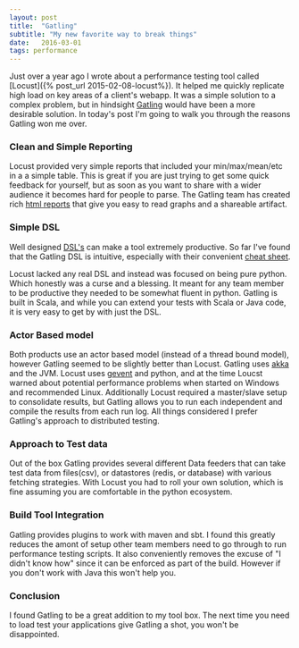 ```yaml
---
layout: post
title:  "Gatling"
subtitle: "My new favorite way to break things"
date:   2016-03-01
tags: performance
---
```


Just over a year ago I wrote about a performance testing tool called [Locust]({% post_url 2015-02-08-locust%}).  It helped me quickly replicate high load on key areas of a client's webapp. It was a simple solution to a complex problem, but in hindsight [Gatling](http://gatling.io/) would have been a more desirable solution. In today's post I'm going to walk you through the reasons Gatling won me over.

### Clean and Simple Reporting

Locust provided very simple reports that included your min/max/mean/etc in a a simple table.  This is great if you are just trying to get some quick feedback for yourself, but as soon as you want to share with a wider audience it becomes hard for people to parse.  The Gatling team has created rich [html reports](http://gatling.io/docs/2.1.7/general/reports.html) that give you easy to read graphs and a shareable artifact.

### Simple DSL

Well designed [DSL's](https://en.wikipedia.org/wiki/Domain-specific_language) can make a tool extremely productive.  So far I've found that the Gatling DSL is intuitive,  especially with their convenient [cheat sheet](http://gatling.io/#/cheat-sheet/2.1.7).  

Locust lacked any real DSL and instead was focused on being pure python.  Which honestly was a curse and a blessing.  It meant for any team member to be productive they needed to be somewhat fluent in python.  Gatling is built in Scala, and while you can extend your tests with Scala or Java code, it is very easy to get by with just the DSL.

### Actor Based model

Both products use an actor based model (instead of a thread bound model), however Gatling seemed to be slightly better than Locust.  Gatling uses [akka](http://akka.io) and the JVM.  Locust uses [gevent](http://www.gevent.org/) and python, and at the time Loucst warned about potential performance problems when started on Windows and recommended Linux.  Additionally Locust required a master/slave setup to consolidate results, but Gatling allows you to run each independent and compile the results from each run log.  All things considered I prefer Gatling's approach to distributed testing.

### Approach to Test data

Out of the box Gatling provides several different Data feeders that can take test data from files(csv), or datastores (redis, or database) with various fetching strategies. With Locust you had to roll your own solution, which is fine assuming you are comfortable in the python ecosystem.

### Build Tool Integration

Gatling provides plugins to work with maven and sbt.  I found this greatly reduces the amont of setup other team members need to go through to run performance testing scripts.  It also conveniently removes the excuse of "I didn't know how" since it can be enforced as part of the build.  However if you don't work with Java this won't help you.

### Conclusion

I found Gatling to be a great addition to my tool box. The next time you need to load test your applications give Gatling a shot, you won't be disappointed.
